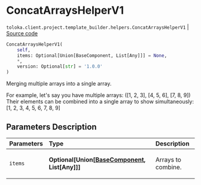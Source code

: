 # ConcatArraysHelperV1
`toloka.client.project.template_builder.helpers.ConcatArraysHelperV1` | [Source code](https://github.com/Toloka/toloka-kit/blob/v1.1.1/src/client/project/template_builder/helpers.py#L31)

```python
ConcatArraysHelperV1(
    self,
    items: Optional[Union[BaseComponent, List[Any]]] = None,
    *,
    version: Optional[str] = '1.0.0'
)
```

Merging multiple arrays into a single array.


For example, let's say you have multiple arrays:
([1, 2, 3], [4, 5, 6], [7, 8, 9])
Their elements can be combined into a single array to show simultaneously:
[1, 2, 3, 4, 5, 6, 7, 8, 9]

## Parameters Description

| Parameters | Type | Description |
| :----------| :----| :-----------|
`items`|**Optional\[Union\[[BaseComponent](toloka.client.project.template_builder.base.BaseComponent.md), List\[Any\]\]\]**|<p>Arrays to combine.</p>
